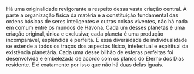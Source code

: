 ﻿Há uma originalidade revigorante a respeito dessa vasta criação central. À parte a organização física da matéria e a constituição fundamental das ordens básicas de seres inteligentes e outras coisas viventes, não há nada em comum entre os mundos de Havona. Cada um desses planetas é uma criação original, única e exclusiva; cada planeta é uma produção incomparável, esplêndida e perfeita. E essa diversidade de individualidade se estende a todos os traços dos aspectos físico, intelectual e espiritual da existência planetária. Cada uma desse bilhão de esferas perfeitas foi desenvolvida e embelezada de acordo com os planos do Eterno dos Dias residente. E é exatamente por isso que não há duas delas iguais.
